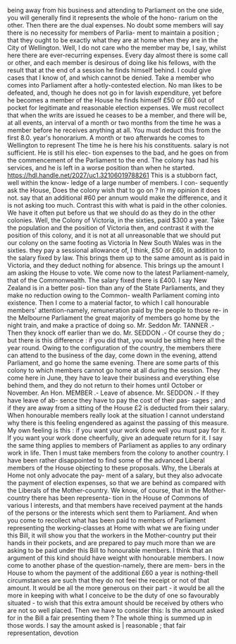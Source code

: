 being away from his business and attending to Parliament on the one side, you will generally find it represents the whole of the hono- rarium on the other. Then there are the dual expenses. No doubt some members will say there is no necessity for members of Parlia- ment to maintain a position ; that they ought to be exactly what they are at home when they are in the City of Wellington. Well, I do not care who the member may be, I say, whilst here there are ever-recurring expenses. Every day almost there is some call or other, and each member is desirous of doing like his fellows, with the result that at the end of a session he finds himself behind. I could give cases that I know of, and which cannot be denied. Take a member who comes into Parliament after a hotly-contested election. No man likes to be defeated, and, though he does not go in for lavish expenditure, yet before he becomes a member of the House he finds himself £50 or £60 out of pocket for legitimate and reasonable election expenses. We must recollect that when the writs are issued he ceases to be a member, and there will be, at all events, an interval of a month or two months from the time he was a member before he receives anything at all. You must deduct this from the first 8.0. year's honorarium. A month or two afterwards he comes to Wellington to represent The time he is here his his constituents. salary is not sufficient. He is still his elec- tion expenses to the bad, and he goes on from the commencement of the Parliament to the end. The colony has had his services, and he is left in a worse position than when he started. https://hdl.handle.net/2027/uc1.32106019788261 This is a stubborn fact, well within the know- ledge of a large number of members. I con- sequently ask the House, Does the colony wish that to go on ? In my opinion it does not. say that an additional #60 per annum would make the difference, and it is not asking too much. Contrast this with what is paid in the other colonies. We have it often put before us that we should do as they do in the other colonies. Well, the Colony of Victoria, in the sixties, paid $300 a year. Take the population and the position of Victoria then, and contrast it with the position of this colony, and it is not at all unreasonable that we should put our colony on the same footing as Victoria In New South Wales was in the sixties. they pay a sessional allowance of, I think, £50 or £60, in addition to the salary fixed by law. This brings them up to the same amount as is paid in Victoria, and they deduct nothing for absence. This brings up the amount I am asking the House to vote. We come now to the latest Parliament-namely, that of the Commonwealth. The salary fixed there is £400. I say New Zealand is in a better posi- tion than any of the State Parliaments, and they make no reduction owing to the Common- wealth Parliament coming into existence. Then I come to a material factor, to which I call honourable members' attention-namely, remuneration paid by the people to those re- in the Melbourne Parliament the great majority of members go home by the night train, and make a practice of doing so. Mr. Seddon Mr. TANNER .- Then they knock off earlier than we do. Mr. SEDDON .- Of course they do ; but there is this difference : if you did that, you would be sitting here all the year round. Owing to the configuration of the country, the members there can attend to the business of the day, come down in the evening, attend Parliament, and go home the same evening. There are some parts of this colony to which members cannot go home at all during the session. They come here in June, they have to leave their business and everything else behind them, and they do not return to their homes until October or November. An Hon. MEMBER .- Leave of absence. Mr. SEDDON .- If they have leave of ab- sence they have to pay the cost of their pas- sages ; and if they are away from a sitting of the House £2 is deducted from their salary. When honourable members really look at the situation I cannot understand why there is this feeling engendered as against the passing of this measure. My own feeling is this : if you want your work done well you must pay for it. If you want your work done cheerfully, give an adequate return for it. I say the same thing applies to members of Parliament as applies to any ordinary work in life. Then I must take members from the colony to another country. I have been rather disappointed to find some of the advanced Liberal members of the House objecting to these proposals. Why, the Liberals at Home not only advocate the pay- ment of a salary, but they also advocate the payment of election expenses, so that we are behind as compared with the Liberals of the Mother-country. We know, of course, that in the Mother-country there has been representa- tion in the House of Commons of various I interests, and that members have received payment at the hands of the persons or the interests which sent them to Parliament. And when you come to recollect what has been paid to members of Parliament representing the working-classes at Home with what we are fixing under this Bill, it will show you that the workers in the Mother-country put their hands in their pockets, and are prepared to pay much more than we are asking to be paid under this Bill to honourable members. I think that an argument of this kind should have weight with honourable members. I now come to another phase of the question-namely, there are mem- bers in the House to whom the payment of the additional £60 a year is nothing-thell circumstances are such that they do not feei the receipt or not of that amount. It would be all the more generous on their part - it would be all the more in keeping with what I conceive to be the duty of one so favourably situated - to wish that this extra amount should be received by others who are not so well placed. Then we have to consider this: Is the amount asked for in the Bill a fair presenting them ? The whole thing is summed up in those words. I say the amount asked is | reasonable ; that fair representation, devotion 